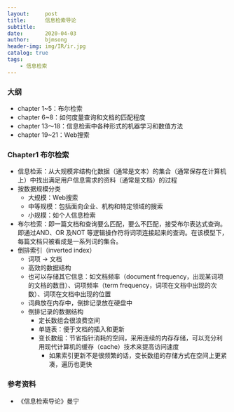```yaml
---
layout:     post
title:      信息检索导论
subtitle:   
date:       2020-04-03
author:     bjmsong
header-img: img/IR/ir.jpg
catalog: true
tags:
    - 信息检索
---
```




### 大纲

- chapter 1~5：布尔检索
- chapter 6~8：如何度量查询和文档的匹配程度
- chapter 13～18：信息检索中各种形式的机器学习和数值方法
- chapter 19~21：Web搜索



### Chapter1 布尔检索

- 信息检索：从大规模非结构化数据（通常是文本）的集合（通常保存在计算机上）中找出满足用户信息需求的资料（通常是文档）的过程
- 按数据规模分类
  - 大规模：Web搜索
  - 中等规模：包括面向企业、机构和特定领域的搜索
  - 小规模：如个人信息检索
- 布尔检索：即一篇文档和查询要么匹配，要么不匹配，接受布尔表达式查询。即通过AND、OR 及NOT 等逻辑操作符将词项连接起来的查询。在该模型下，每篇文档只被看成是一系列词的集合。
- 倒排索引（inverted index）
  - 词项 -> 文档
  - 高效的数据结构
  - 也可以存储其它信息：如文档频率（document frequency，出现某词项的文档的数目）、词项频率（term frequency，词项在文档中出现的次数）、词项在文档中出现的位置
  - 词典放在内存中，倒排记录放在硬盘中
  - 倒排记录的数据结构
    - 定长数组会很浪费空间
    - 单链表：便于文档的插入和更新
    - 变长数组：节省指针消耗的空间，采用连续的内存存储，可以充分利用现代计算机的缓存（cache）技术来提高访问速度
      - 如果索引更新不是很频繁的话，变长数组的存储方式在空间上更紧凑，遍历也更快



### 参考资料

- 《信息检索导论》曼宁

